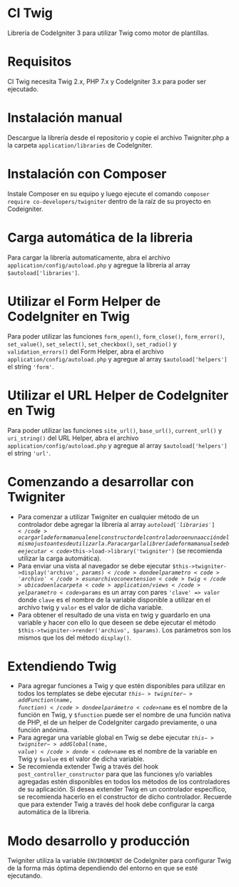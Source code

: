 # CI Twig
Librería de CodeIgniter 3 para utilizar Twig como motor de plantillas.

# Requisitos
CI Twig necesita Twig 2.x, PHP 7.x y CodeIgniter 3.x para poder ser ejecutado.

# Instalación manual
Descargue la librería desde el repositorio y copie el archivo Twigniter.php a la carpeta <code>application/libraries</code> de CodeIgniter.

# Instalación con Composer
Instale Composer en su equipo y luego ejecute el comando <code>composer require co-developers/twigniter</code> dentro de la raíz de su proyecto en Codeigniter.

# Carga automática de la libreria
Para cargar la librería automaticamente, abra el archivo <code>application/config/autoload.php</code> y agregue la libreria al array <code>$autoload['libraries']</code>.

# Utilizar el Form Helper de CodeIgniter en Twig
Para poder utilizar las funciones <code>form_open()</code>, <code>form_close()</code>, <code>form_error()</code>, <code>set_value()</code>, <code>set_select()</code>, <code>set_checkbox()</code>, <code>set_radio()</code> y <code>validation_errors()</code> del Form Helper, abra el archivo <code>application/config/autoload.php</code> y agregue al array <code>$autoload['helpers']</code> el string <code>'form'</code>.

# Utilizar el URL Helper de CodeIgniter en Twig
Para poder utilizar las funciones <code>site_url()</code>, <code>base_url()</code>, <code>current_url()</code> y <code>uri_string()</code> del URL Helper, abra el archivo <code>application/config/autoload.php</code> y agregue al array <code>$autoload['helpers']</code> el string <code>'url'</code>.

# Comenzando a desarrollar con Twigniter
- Para comenzar a utilizar Twigniter en cualquier método de un controlador debe agregar la librería al array <code>$autoload['libraries']</code> o cargarla de forma manual en el constructor del controlador o en una acción del mismo justo antes de utilizarla. Para cargar la librería de forma manual se debe ejecutar <code>$this->load->library('twigniter')</code> (se recomienda utilizar la carga automática).
- Para enviar una vista al navegador se debe ejecutar <code>$this->twigniter->display('archivo', $params)</code> donde el parametro <code>'archivo'</code> es un archivo con extension <code>twig</code> ubicado en la carpeta <code>application/views</code> y el parametro <code>$params</code> es un array con pares <code>'clave' => valor</code> donde <code>clave</code> es el nombre de la variable disponible a utilizar en el archivo twig y <code>valor</code> es el valor de dicha variable.
- Para obtener el resultado de una vista en twig y guardarlo en una variable y hacer con ello lo que deseen se debe ejecutar el método <code>$this->twigniter->render('archivo', $params)</code>. Los parámetros son los mismos que los del método <code>display()</code>.

# Extendiendo Twig
- Para agregar funciones a Twig y que estén disponibles para utilizar en todos los templates se debe ejecutar <code>$this->twigniter->addFunction($name, $function)</code> donde el parámetro <code>$name</code> es el nombre de la función en Twig, y <code>$function</code> puede ser el nombre de una función nativa de PHP, el de un helper de CodeIgniter cargado previamente, o una función anónima.
- Para agregar una variable global en Twig se debe ejecutar <code>$this->twigniter->addGlobal($name, $value)</code> donde <code>$name</code> es el nombre de la variable en Twig y <code>$value</code> es el valor de dicha variable.
- Se recomienda extender Twig a través del hook <code>post_controller_constructor</code> para que las funciones y/o variables agregadas estén disponibles en todos los métodos de los controladores de su aplicación. Si desea extender Twig en un controlador específico, se recomienda hacerlo en el constructor de dicho controlador. Recuerde que para extender Twig a través del hook debe configurar la carga automática de la libreria.

# Modo desarrollo y producción
Twigniter utiliza la variable <code>ENVIRONMENT</code> de CodeIgniter para configurar Twig de la forma más óptima dependiendo del entorno en que se esté ejecutando.


